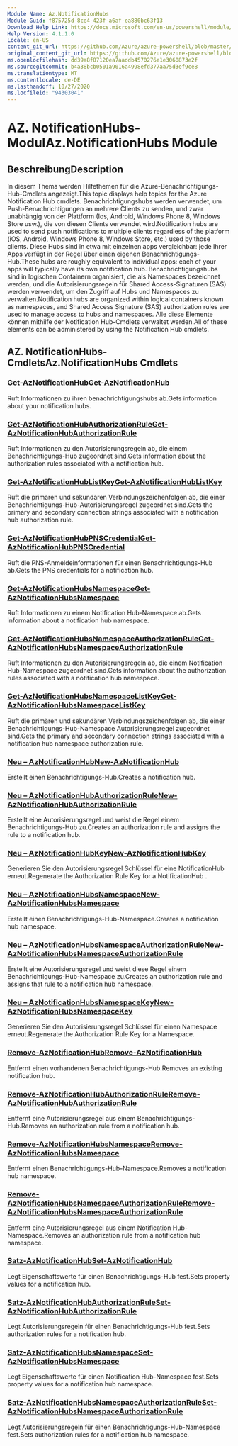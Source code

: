 ```yaml
---
Module Name: Az.NotificationHubs
Module Guid: f875725d-8ce4-423f-a6af-ea880bc63f13
Download Help Link: https://docs.microsoft.com/en-us/powershell/module/az.notificationhubs
Help Version: 4.1.1.0
Locale: en-US
content_git_url: https://github.com/Azure/azure-powershell/blob/master/src/NotificationHubs/NotificationHubs/help/Az.NotificationHubs.md
original_content_git_url: https://github.com/Azure/azure-powershell/blob/master/src/NotificationHubs/NotificationHubs/help/Az.NotificationHubs.md
ms.openlocfilehash: dd39a8f87120ea7aaddb4570276e1e3060873e2f
ms.sourcegitcommit: b4a38bcb0501a9016a4998efd377aa75d3ef9ce8
ms.translationtype: MT
ms.contentlocale: de-DE
ms.lasthandoff: 10/27/2020
ms.locfileid: "94303041"
---
```

# <span data-ttu-id="85a29-101">AZ. NotificationHubs-Modul</span><span class="sxs-lookup"><span data-stu-id="85a29-101">Az.NotificationHubs Module</span></span>
## <span data-ttu-id="85a29-102">Beschreibung</span><span class="sxs-lookup"><span data-stu-id="85a29-102">Description</span></span>
<span data-ttu-id="85a29-103">In diesem Thema werden Hilfethemen für die Azure-Benachrichtigungs-Hub-Cmdlets angezeigt.</span><span class="sxs-lookup"><span data-stu-id="85a29-103">This topic displays help topics for the Azure Notification Hub cmdlets.</span></span> <span data-ttu-id="85a29-104">Benachrichtigungshubs werden verwendet, um Push-Benachrichtigungen an mehrere Clients zu senden, und zwar unabhängig von der Plattform (Ios, Android, Windows Phone 8, Windows Store usw.), die von diesen Clients verwendet wird.</span><span class="sxs-lookup"><span data-stu-id="85a29-104">Notification hubs are used to send push notifications to multiple clients regardless of the platform (iOS, Android, Windows Phone 8, Windows Store, etc.) used by those clients.</span></span> <span data-ttu-id="85a29-105">Diese Hubs sind in etwa mit einzelnen apps vergleichbar: jede Ihrer Apps verfügt in der Regel über einen eigenen Benachrichtigungs-Hub.</span><span class="sxs-lookup"><span data-stu-id="85a29-105">These hubs are roughly equivalent to individual apps: each of your apps will typically have its own notification hub.</span></span> <span data-ttu-id="85a29-106">Benachrichtigungshubs sind in logischen Containern organisiert, die als Namespaces bezeichnet werden, und die Autorisierungsregeln für Shared Access-Signaturen (SAS) werden verwendet, um den Zugriff auf Hubs und Namespaces zu verwalten.</span><span class="sxs-lookup"><span data-stu-id="85a29-106">Notification hubs are organized within logical containers known as namespaces, and Shared Access Signature (SAS) authorization rules are used to manage access to hubs and namespaces.</span></span> <span data-ttu-id="85a29-107">Alle diese Elemente können mithilfe der Notification Hub-Cmdlets verwaltet werden.</span><span class="sxs-lookup"><span data-stu-id="85a29-107">All of these elements can be administered by using the Notification Hub cmdlets.</span></span>

## <span data-ttu-id="85a29-108">AZ. NotificationHubs-Cmdlets</span><span class="sxs-lookup"><span data-stu-id="85a29-108">Az.NotificationHubs Cmdlets</span></span>
### [<span data-ttu-id="85a29-109">Get-AzNotificationHub</span><span class="sxs-lookup"><span data-stu-id="85a29-109">Get-AzNotificationHub</span></span>](Get-AzNotificationHub.md)
<span data-ttu-id="85a29-110">Ruft Informationen zu ihren benachrichtigungshubs ab.</span><span class="sxs-lookup"><span data-stu-id="85a29-110">Gets information about your notification hubs.</span></span>

### [<span data-ttu-id="85a29-111">Get-AzNotificationHubAuthorizationRule</span><span class="sxs-lookup"><span data-stu-id="85a29-111">Get-AzNotificationHubAuthorizationRule</span></span>](Get-AzNotificationHubAuthorizationRule.md)
<span data-ttu-id="85a29-112">Ruft Informationen zu den Autorisierungsregeln ab, die einem Benachrichtigungs-Hub zugeordnet sind.</span><span class="sxs-lookup"><span data-stu-id="85a29-112">Gets information about the authorization rules associated with a notification hub.</span></span>

### [<span data-ttu-id="85a29-113">Get-AzNotificationHubListKey</span><span class="sxs-lookup"><span data-stu-id="85a29-113">Get-AzNotificationHubListKey</span></span>](Get-AzNotificationHubListKey.md)
<span data-ttu-id="85a29-114">Ruft die primären und sekundären Verbindungszeichenfolgen ab, die einer Benachrichtigungs-Hub-Autorisierungsregel zugeordnet sind.</span><span class="sxs-lookup"><span data-stu-id="85a29-114">Gets the primary and secondary connection strings associated with a notification hub authorization rule.</span></span>

### [<span data-ttu-id="85a29-115">Get-AzNotificationHubPNSCredential</span><span class="sxs-lookup"><span data-stu-id="85a29-115">Get-AzNotificationHubPNSCredential</span></span>](Get-AzNotificationHubPNSCredential.md)
<span data-ttu-id="85a29-116">Ruft die PNS-Anmeldeinformationen für einen Benachrichtigungs-Hub ab.</span><span class="sxs-lookup"><span data-stu-id="85a29-116">Gets the PNS credentials for a notification hub.</span></span>

### [<span data-ttu-id="85a29-117">Get-AzNotificationHubsNamespace</span><span class="sxs-lookup"><span data-stu-id="85a29-117">Get-AzNotificationHubsNamespace</span></span>](Get-AzNotificationHubsNamespace.md)
<span data-ttu-id="85a29-118">Ruft Informationen zu einem Notification Hub-Namespace ab.</span><span class="sxs-lookup"><span data-stu-id="85a29-118">Gets information about a notification hub namespace.</span></span>

### [<span data-ttu-id="85a29-119">Get-AzNotificationHubsNamespaceAuthorizationRule</span><span class="sxs-lookup"><span data-stu-id="85a29-119">Get-AzNotificationHubsNamespaceAuthorizationRule</span></span>](Get-AzNotificationHubsNamespaceAuthorizationRule.md)
<span data-ttu-id="85a29-120">Ruft Informationen zu den Autorisierungsregeln ab, die einem Notification Hub-Namespace zugeordnet sind.</span><span class="sxs-lookup"><span data-stu-id="85a29-120">Gets information about the authorization rules associated with a notification hub namespace.</span></span>

### [<span data-ttu-id="85a29-121">Get-AzNotificationHubsNamespaceListKey</span><span class="sxs-lookup"><span data-stu-id="85a29-121">Get-AzNotificationHubsNamespaceListKey</span></span>](Get-AzNotificationHubsNamespaceListKey.md)
<span data-ttu-id="85a29-122">Ruft die primären und sekundären Verbindungszeichenfolgen ab, die einer Benachrichtigungs-Hub-Namespace Autorisierungsregel zugeordnet sind.</span><span class="sxs-lookup"><span data-stu-id="85a29-122">Gets the primary and secondary connection strings associated with a notification hub namespace authorization rule.</span></span>

### [<span data-ttu-id="85a29-123">Neu – AzNotificationHub</span><span class="sxs-lookup"><span data-stu-id="85a29-123">New-AzNotificationHub</span></span>](New-AzNotificationHub.md)
<span data-ttu-id="85a29-124">Erstellt einen Benachrichtigungs-Hub.</span><span class="sxs-lookup"><span data-stu-id="85a29-124">Creates a notification hub.</span></span>

### [<span data-ttu-id="85a29-125">Neu – AzNotificationHubAuthorizationRule</span><span class="sxs-lookup"><span data-stu-id="85a29-125">New-AzNotificationHubAuthorizationRule</span></span>](New-AzNotificationHubAuthorizationRule.md)
<span data-ttu-id="85a29-126">Erstellt eine Autorisierungsregel und weist die Regel einem Benachrichtigungs-Hub zu.</span><span class="sxs-lookup"><span data-stu-id="85a29-126">Creates an authorization rule and assigns the rule to a notification hub.</span></span>

### [<span data-ttu-id="85a29-127">Neu – AzNotificationHubKey</span><span class="sxs-lookup"><span data-stu-id="85a29-127">New-AzNotificationHubKey</span></span>](New-AzNotificationHubKey.md)
<span data-ttu-id="85a29-128">Generieren Sie den Autorisierungsregel Schlüssel für eine NotificationHub erneut.</span><span class="sxs-lookup"><span data-stu-id="85a29-128">Regenerate the Authorization Rule Key for a NotificationHub .</span></span>

### [<span data-ttu-id="85a29-129">Neu – AzNotificationHubsNamespace</span><span class="sxs-lookup"><span data-stu-id="85a29-129">New-AzNotificationHubsNamespace</span></span>](New-AzNotificationHubsNamespace.md)
<span data-ttu-id="85a29-130">Erstellt einen Benachrichtigungs-Hub-Namespace.</span><span class="sxs-lookup"><span data-stu-id="85a29-130">Creates a notification hub namespace.</span></span>

### [<span data-ttu-id="85a29-131">Neu – AzNotificationHubsNamespaceAuthorizationRule</span><span class="sxs-lookup"><span data-stu-id="85a29-131">New-AzNotificationHubsNamespaceAuthorizationRule</span></span>](New-AzNotificationHubsNamespaceAuthorizationRule.md)
<span data-ttu-id="85a29-132">Erstellt eine Autorisierungsregel und weist diese Regel einem Benachrichtigungs-Hub-Namespace zu.</span><span class="sxs-lookup"><span data-stu-id="85a29-132">Creates an authorization rule and assigns that rule to a notification hub namespace.</span></span>

### [<span data-ttu-id="85a29-133">Neu – AzNotificationHubsNamespaceKey</span><span class="sxs-lookup"><span data-stu-id="85a29-133">New-AzNotificationHubsNamespaceKey</span></span>](New-AzNotificationHubsNamespaceKey.md)
<span data-ttu-id="85a29-134">Generieren Sie den Autorisierungsregel Schlüssel für einen Namespace erneut.</span><span class="sxs-lookup"><span data-stu-id="85a29-134">Regenerate the Authorization Rule Key for a Namespace.</span></span>

### [<span data-ttu-id="85a29-135">Remove-AzNotificationHub</span><span class="sxs-lookup"><span data-stu-id="85a29-135">Remove-AzNotificationHub</span></span>](Remove-AzNotificationHub.md)
<span data-ttu-id="85a29-136">Entfernt einen vorhandenen Benachrichtigungs-Hub.</span><span class="sxs-lookup"><span data-stu-id="85a29-136">Removes an existing notification hub.</span></span>

### [<span data-ttu-id="85a29-137">Remove-AzNotificationHubAuthorizationRule</span><span class="sxs-lookup"><span data-stu-id="85a29-137">Remove-AzNotificationHubAuthorizationRule</span></span>](Remove-AzNotificationHubAuthorizationRule.md)
<span data-ttu-id="85a29-138">Entfernt eine Autorisierungsregel aus einem Benachrichtigungs-Hub.</span><span class="sxs-lookup"><span data-stu-id="85a29-138">Removes an authorization rule from a notification hub.</span></span>

### [<span data-ttu-id="85a29-139">Remove-AzNotificationHubsNamespace</span><span class="sxs-lookup"><span data-stu-id="85a29-139">Remove-AzNotificationHubsNamespace</span></span>](Remove-AzNotificationHubsNamespace.md)
<span data-ttu-id="85a29-140">Entfernt einen Benachrichtigungs-Hub-Namespace.</span><span class="sxs-lookup"><span data-stu-id="85a29-140">Removes a notification hub namespace.</span></span>

### [<span data-ttu-id="85a29-141">Remove-AzNotificationHubsNamespaceAuthorizationRule</span><span class="sxs-lookup"><span data-stu-id="85a29-141">Remove-AzNotificationHubsNamespaceAuthorizationRule</span></span>](Remove-AzNotificationHubsNamespaceAuthorizationRule.md)
<span data-ttu-id="85a29-142">Entfernt eine Autorisierungsregel aus einem Notification Hub-Namespace.</span><span class="sxs-lookup"><span data-stu-id="85a29-142">Removes an authorization rule from a notification hub namespace.</span></span>

### [<span data-ttu-id="85a29-143">Satz-AzNotificationHub</span><span class="sxs-lookup"><span data-stu-id="85a29-143">Set-AzNotificationHub</span></span>](Set-AzNotificationHub.md)
<span data-ttu-id="85a29-144">Legt Eigenschaftswerte für einen Benachrichtigungs-Hub fest.</span><span class="sxs-lookup"><span data-stu-id="85a29-144">Sets property values for a notification hub.</span></span>

### [<span data-ttu-id="85a29-145">Satz-AzNotificationHubAuthorizationRule</span><span class="sxs-lookup"><span data-stu-id="85a29-145">Set-AzNotificationHubAuthorizationRule</span></span>](Set-AzNotificationHubAuthorizationRule.md)
<span data-ttu-id="85a29-146">Legt Autorisierungsregeln für einen Benachrichtigungs-Hub fest.</span><span class="sxs-lookup"><span data-stu-id="85a29-146">Sets authorization rules for a notification hub.</span></span>

### [<span data-ttu-id="85a29-147">Satz-AzNotificationHubsNamespace</span><span class="sxs-lookup"><span data-stu-id="85a29-147">Set-AzNotificationHubsNamespace</span></span>](Set-AzNotificationHubsNamespace.md)
<span data-ttu-id="85a29-148">Legt Eigenschaftswerte für einen Notification Hub-Namespace fest.</span><span class="sxs-lookup"><span data-stu-id="85a29-148">Sets property values for a notification hub namespace.</span></span>

### [<span data-ttu-id="85a29-149">Satz-AzNotificationHubsNamespaceAuthorizationRule</span><span class="sxs-lookup"><span data-stu-id="85a29-149">Set-AzNotificationHubsNamespaceAuthorizationRule</span></span>](Set-AzNotificationHubsNamespaceAuthorizationRule.md)
<span data-ttu-id="85a29-150">Legt Autorisierungsregeln für einen Benachrichtigungs-Hub-Namespace fest.</span><span class="sxs-lookup"><span data-stu-id="85a29-150">Sets authorization rules for a notification hub namespace.</span></span>

